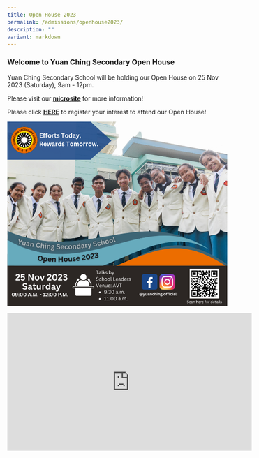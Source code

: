 ```yaml
---
title: Open House 2023
permalink: /admissions/openhouse2023/
description: ""
variant: markdown
---
```

### Welcome to Yuan Ching Secondary Open House

Yuan Ching Secondary School will be holding our Open House on 25 Nov 2023 (Saturday), 9am - 12pm. 

Please visit our [**microsite**](https://ycssopenhouse.wixsite.com/ycoh) for more information!

Please click&nbsp;[**HERE**](http://go.gov.sg/ycoh2023)&nbsp;to register your interest to attend our Open House!

![Digital Banner YCOH 2023](/images/open%20house%20digital%20banner_updated071123_.png)


<iframe allowfullscreen="" allow="accelerometer; autoplay; clipboard-write; encrypted-media; gyroscope; picture-in-picture; web-share" frameborder="0" title="YouTube video player" src="https://www.youtube-nocookie.com/embed/-HPBgtuHTlU?si=FpBWGc0zDwNtYKPo?&amp;autoplay=1" height="315" width="560"></iframe>